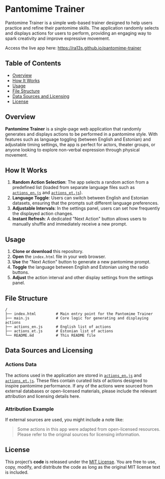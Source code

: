 # Pantomime Trainer

Pantomime Trainer is a simple web-based trainer designed to help users practice and refine their pantomime skills. The application randomly selects and displays actions for users to perform, providing an engaging way to spark creativity and improve expressive movement.  

Access the live app here: https://ra13s.github.io/pantomime-trainer

## Table of Contents

- [Overview](#overview)
- [How It Works](#how-it-works)
- [Usage](#usage)
- [File Structure](#file-structure)
- [Data Sources and Licensing](#data-sources-and-licensing)
- [License](#license)

## Overview

**Pantomime Trainer** is a single-page web application that randomly generates and displays actions to be performed in a pantomime style. With features such as language toggling (between English and Estonian) and adjustable timing settings, the app is perfect for actors, theater groups, or anyone looking to explore non-verbal expression through physical movement.

## How It Works

1. **Random Action Selection**: The app selects a random action from a predefined list (loaded from separate language files such as [`actions_en.js`](./actions_en.js) and [`actions_et.js`](./actions_et.js)).
2. **Language Toggle**: Users can switch between English and Estonian datasets, ensuring that the prompts suit different language preferences.
3. **Adjustable Intervals**: In the settings panel, users can set how frequently the displayed action changes.
4. **Instant Refresh**: A dedicated "Next Action" button allows users to manually shuffle and immediately receive a new prompt.

## Usage

1. **Clone or download** this repository.
2. **Open** the `index.html` file in your web browser.
3. **Use** the "Next Action" button to generate a new pantomime prompt.
4. **Toggle** the language between English and Estonian using the radio buttons.
5. **Adjust** the action interval and other display settings from the settings panel.

## File Structure

```plaintext
/
├── index.html         # Main entry point for the Pantomime Trainer
├── main.js            # Core logic for generating and displaying actions
├── actions_en.js      # English list of actions
├── actions_et.js      # Estonian list of actions
└── README.md          # This README file
```

## Data Sources and Licensing

### Actions Data

The actions used in the application are stored in [`actions_en.js`](./actions_en.js) and [`actions_et.js`](./actions_et.js). These files contain curated lists of actions designed to inspire pantomime performance. If any of the actions were sourced from external databases or open-licensed materials, please include the relevant attribution and licensing details here.

### Attribution Example

If external sources are used, you might include a note like:

> Some actions in this app were adapted from open-licensed resources. Please refer to the original sources for licensing information.

## License

This project’s **code** is released under the [MIT License](./LICENSE). You are free to use, copy, modify, and distribute the code as long as the original MIT license text is included.
